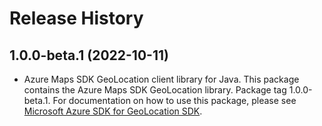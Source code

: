 # Release History

## 1.0.0-beta.1 (2022-10-11)

- Azure Maps SDK GeoLocation client library for Java. This package contains the Azure Maps SDK GeoLocation library. Package tag 1.0.0-beta.1. For documentation on how to use this package, please see [Microsoft Azure SDK for GeoLocation SDK](https://docs.microsoft.com/rest/api/maps/geolocation).

